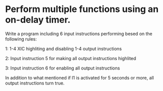# Perform multiple functions using an on-delay timer.

Write a program including 6 input instructions performing besed on the following rules:

1: 1-4 XIC highliting and disabling 1-4 output instructions

2: Input instruction 5 for making all output instructions highlited

3: Input instruction 6 for enabling all output instructions
 
In addition to what mentioned if I1 is activated for 5 seconds or more, all output instructions turn true.

